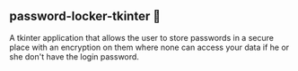 ## password-locker-tkinter :100:
A tkinter application that allows the user to store passwords in a secure place with an
encryption on them where none can access your data if he or she don't have the login password.

